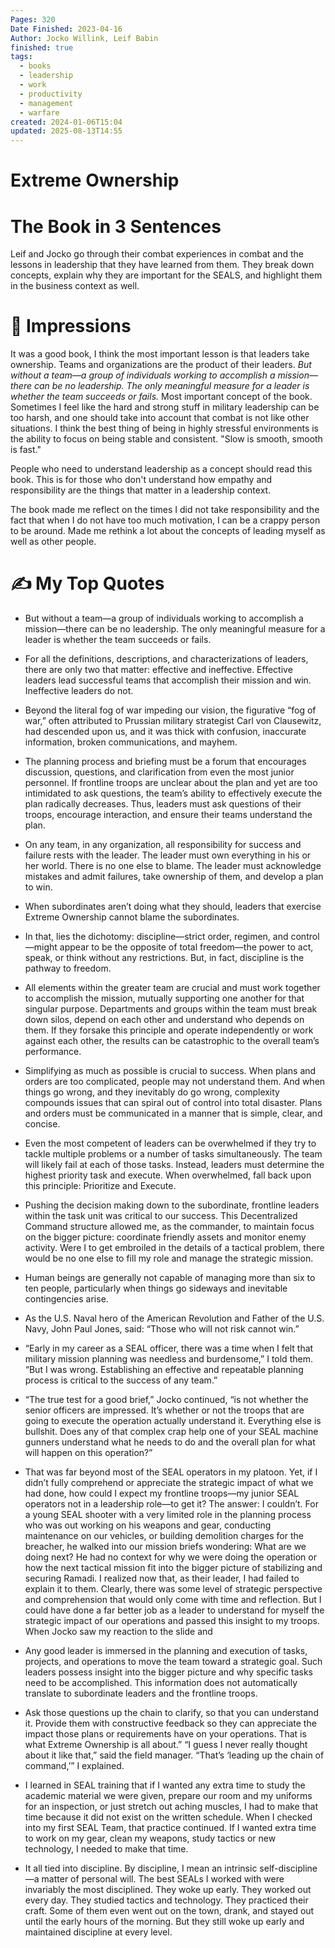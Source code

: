 ```yaml
---
Pages: 320
Date Finished: 2023-04-16
Author: Jocko Willink, Leif Babin
finished: true
tags:
  - books
  - leadership
  - work
  - productivity
  - management
  - warfare
created: 2024-01-06T15:04
updated: 2025-08-13T14:55
---
```

# Extreme Ownership


#  The Book in 3 Sentences
Leif and Jocko go through their combat experiences in combat and the lessons in leadership that they have learned from them. They break down concepts, explain why they are important for the SEALS, and highlight them in the business context as well. 

# 🎨 Impressions
It was a good book, I think the most important lesson is that leaders take ownership. Teams and organizations are the product of their leaders.  *But without a team—a group of individuals working to accomplish a mission—there can be no leadership. The only meaningful measure for a leader is whether the team succeeds or fails.*  Most important concept of the book. 
Sometimes I feel like the hard and strong stuff in military leadership can be too harsh, and one should take into account that combat is not like other situations. I think the best thing of being in highly stressful environments is the ability to focus on being stable and consistent.  "Slow is smooth, smooth is fast."

People who need to understand leadership as a concept should read this book. This is for those who don't understand how empathy and responsibility are the things that matter in a leadership context. 

The book made me reflect on the times I did not take responsibility and the fact that when I do not have too much motivation, I can be a crappy person to be around. Made me rethink a lot about the concepts of leading myself as well as other people. 

# ✍️ My Top  Quotes

- But without a team—a group of individuals working to accomplish a mission—there can be no leadership. The only meaningful measure for a leader is whether the team succeeds or fails.
 
- For all the definitions, descriptions, and characterizations of leaders, there are only two that matter: effective and ineffective. Effective leaders lead successful teams that accomplish their mission and win. Ineffective leaders do not.
 
- Beyond the literal fog of war impeding our vision, the figurative “fog of war,” often attributed to Prussian military strategist Carl von Clausewitz, had descended upon us, and it was thick with confusion, inaccurate information, broken communications, and mayhem.
 
- The planning process and briefing must be a forum that encourages discussion, questions, and clarification from even the most junior personnel. If frontline troops are unclear about the plan and yet are too intimidated to ask questions, the team’s ability to effectively execute the plan radically decreases. Thus, leaders must ask questions of their troops, encourage interaction, and ensure their teams understand the plan.
 
- On any team, in any organization, all responsibility for success and failure rests with the leader. The leader must own everything in his or her world. There is no one else to blame. The leader must acknowledge mistakes and admit failures, take ownership of them, and develop a plan to win.
 
- When subordinates aren’t doing what they should, leaders that exercise Extreme Ownership cannot blame the subordinates.
 
- In that, lies the dichotomy: discipline—strict order, regimen, and control—might appear to be the opposite of total freedom—the power to act, speak, or think without any restrictions. But, in fact, discipline is the pathway to freedom.
 
- All elements within the greater team are crucial and must work together to accomplish the mission, mutually supporting one another for that singular purpose. Departments and groups within the team must break down silos, depend on each other and understand who depends on them. If they forsake this principle and operate independently or work against each other, the results can be catastrophic to the overall team’s performance.
 
- Simplifying as much as possible is crucial to success. When plans and orders are too complicated, people may not understand them. And when things go wrong, and they inevitably do go wrong, complexity compounds issues that can spiral out of control into total disaster. Plans and orders must be communicated in a manner that is simple, clear, and concise.
 
- Even the most competent of leaders can be overwhelmed if they try to tackle multiple problems or a number of tasks simultaneously. The team will likely fail at each of those tasks. Instead, leaders must determine the highest priority task and execute. When overwhelmed, fall back upon this principle: Prioritize and Execute.
 
- Pushing the decision making down to the subordinate, frontline leaders within the task unit was critical to our success. This Decentralized Command structure allowed me, as the commander, to maintain focus on the bigger picture: coordinate friendly assets and monitor enemy activity. Were I to get embroiled in the details of a tactical problem, there would be no one else to fill my role and manage the strategic mission.
 
- Human beings are generally not capable of managing more than six to ten people, particularly when things go sideways and inevitable contingencies arise.
 
- As the U.S. Naval hero of the American Revolution and Father of the U.S. Navy, John Paul Jones, said: “Those who will not risk cannot win.”
 
- “Early in my career as a SEAL officer, there was a time when I felt that military mission planning was needless and burdensome,” I told them. “But I was wrong. Establishing an effective and repeatable planning process is critical to the success of any team.”
 
- “The true test for a good brief,” Jocko continued, “is not whether the senior officers are impressed. It’s whether or not the troops that are going to execute the operation actually understand it. Everything else is bullshit. Does any of that complex crap help one of your SEAL machine gunners understand what he needs to do and the overall plan for what will happen on this operation?”
 
- That was far beyond most of the SEAL operators in my platoon. Yet, if I didn’t fully comprehend or appreciate the strategic impact of what we had done, how could I expect my frontline troops—my junior SEAL operators not in a leadership role—to get it? The answer: I couldn’t. For a young SEAL shooter with a very limited role in the planning process who was out working on his weapons and gear, conducting maintenance on our vehicles, or building demolition charges for the breacher, he walked into our mission briefs wondering: What are we doing next? He had no context for why we were doing the operation or how the next tactical mission fit into the bigger picture of stabilizing and securing Ramadi. I realized now that, as their leader, I had failed to explain it to them. Clearly, there was some level of strategic perspective and comprehension that would only come with time and reflection. But I could have done a far better job as a leader to understand for myself the strategic impact of our operations and passed this insight to my troops. When Jocko saw my reaction to the slide and
 
- Any good leader is immersed in the planning and execution of tasks, projects, and operations to move the team toward a strategic goal. Such leaders possess insight into the bigger picture and why specific tasks need to be accomplished. This information does not automatically translate to subordinate leaders and the frontline troops.
 
- Ask those questions up the chain to clarify, so that you can understand it. Provide them with constructive feedback so they can appreciate the impact those plans or requirements have on your operations. That is what Extreme Ownership is all about.” “I guess I never really thought about it like that,” said the field manager. “That’s ‘leading up the chain of command,’” I explained.
 
- I learned in SEAL training that if I wanted any extra time to study the academic material we were given, prepare our room and my uniforms for an inspection, or just stretch out aching muscles, I had to make that time because it did not exist on the written schedule. When I checked into my first SEAL Team, that practice continued. If I wanted extra time to work on my gear, clean my weapons, study tactics or new technology, I needed to make that time.
 
- It all tied into discipline. By discipline, I mean an intrinsic self-discipline—a matter of personal will. The best SEALs I worked with were invariably the most disciplined. They woke up early. They worked out every day. They studied tactics and technology. They practiced their craft. Some of them even went out on the town, drank, and stayed out until the early hours of the morning. But they still woke up early and maintained discipline at every level.
 
